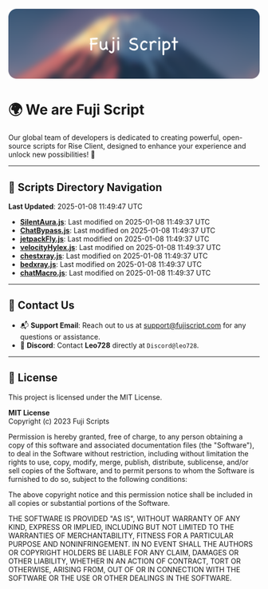 ![Banner](.github/b.webp)

# 🌍 **We are Fuji Script**

Our global team of developers is dedicated to creating powerful, open-source scripts for Rise Client, designed to enhance your experience and unlock new possibilities! 🌟

---
<!-- SCRIPTS_NAVIGATION_START -->
## 📂 **Scripts Directory Navigation**

**Last Updated**: 2025-01-08 11:49:47 UTC

- **[SilentAura.js](scripts/SilentAura.js)**: Last modified on 2025-01-08 11:49:37 UTC
- **[ChatBypass.js](scripts/ChatBypass.js)**: Last modified on 2025-01-08 11:49:37 UTC
- **[jetpackFly.js](scripts/jetpackFly.js)**: Last modified on 2025-01-08 11:49:37 UTC
- **[velocityHylex.js](scripts/velocityHylex.js)**: Last modified on 2025-01-08 11:49:37 UTC
- **[chestxray.js](scripts/chestxray.js)**: Last modified on 2025-01-08 11:49:37 UTC
- **[bedxray.js](scripts/bedxray.js)**: Last modified on 2025-01-08 11:49:37 UTC
- **[chatMacro.js](scripts/chatMacro.js)**: Last modified on 2025-01-08 11:49:37 UTC

<!-- SCRIPTS_NAVIGATION_END -->

---

## 💬 **Contact Us**  
- 📬 **Support Email**: Reach out to us at [support@fujiscript.com](mailto:support@fujiscript.com) for any questions or assistance.  
- 💬 **Discord**: Contact **Leo728** directly at `Discord@leo728`.

---

## 📜 **License**

This project is licensed under the MIT License.  

**MIT License**  
Copyright (c) 2023 Fuji Scripts  

Permission is hereby granted, free of charge, to any person obtaining a copy of this software and associated documentation files (the "Software"), to deal in the Software without restriction, including without limitation the rights to use, copy, modify, merge, publish, distribute, sublicense, and/or sell copies of the Software, and to permit persons to whom the Software is furnished to do so, subject to the following conditions:  

The above copyright notice and this permission notice shall be included in all copies or substantial portions of the Software.  

THE SOFTWARE IS PROVIDED "AS IS", WITHOUT WARRANTY OF ANY KIND, EXPRESS OR IMPLIED, INCLUDING BUT NOT LIMITED TO THE WARRANTIES OF MERCHANTABILITY, FITNESS FOR A PARTICULAR PURPOSE AND NONINFRINGEMENT. IN NO EVENT SHALL THE AUTHORS OR COPYRIGHT HOLDERS BE LIABLE FOR ANY CLAIM, DAMAGES OR OTHER LIABILITY, WHETHER IN AN ACTION OF CONTRACT, TORT OR OTHERWISE, ARISING FROM, OUT OF OR IN CONNECTION WITH THE SOFTWARE OR THE USE OR OTHER DEALINGS IN THE SOFTWARE.  

